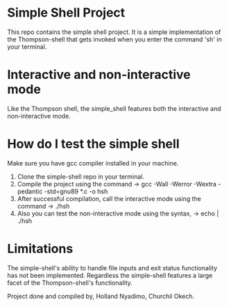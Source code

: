 # Simple Shell Project
This repo contains the simple shell project.
It is a simple implementation of the Thompson-shell that gets invoked when you enter the command 'sh' in your terminal.

# Interactive and non-interactive mode
Like the Thompson shell, the simple_shell features both the interactive and non-interactive mode.

# How do I test the simple shell
Make sure you have gcc compiler installed in your machine.
1. Clone the simple-shell repo in your terminal.
2. Compile the project using the command
	-> gcc -Wall -Werror -Wextra -pedantic -std=gnu89 *.c -o hsh
3. After successful compilation, call the interactive mode using the command
	-> ./hsh
4. Also you can test the non-interactive mode using the syntax,
	-> echo <Enter your command here> | ./hsh

# Limitations
The simple-shell's ability to handle file inputs and exit status functionality has not been implemented. Regardless the simple-shell features a large facet of the Thompson-shell's functionality.

Project done and compiled by,
Holland Nyadimo,
Churchil Okech.
